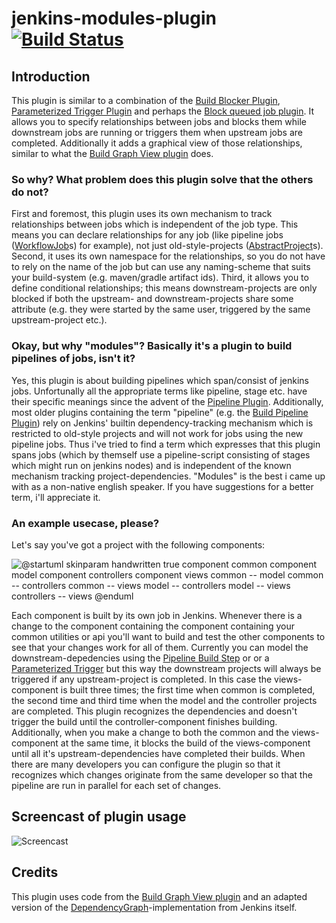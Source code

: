 # jenkins-modules-plugin [![Build Status](https://travis-ci.org/Argelbargel/jenkins-modules-plugin.svg?branch=master)](https://travis-ci.org/Argelbargel/jenkins-modules-plugin)

## Introduction

This plugin is similar to a combination of the [Build Blocker Plugin](https://plugins.jenkins.io/build-blocker-plugin),
[Parameterized Trigger Plugin](https://plugins.jenkins.io/parameterized-trigger) and perhaps the [Block queued job plugin](https://wiki.jenkins-ci.org/display/JENKINS/Block+queued+job+plugin).
It allows you to specify relationships between jobs and blocks them while downstream jobs are running or triggers them when upstream jobs
are completed. Additionally it adds a graphical view of those relationships, similar to what the [Build Graph View plugin](https://plugins.jenkins.io/buildgraph-view) does.

### So why? What problem does this plugin solve that the others do not?

First and foremost, this plugin uses its own mechanism to track relationships between jobs which is independent of the 
job type. This means you can declare relationships for any job (like pipeline jobs ([WorkflowJob](http://javadoc.jenkins.io/plugin/workflow-job/org/jenkinsci/plugins/workflow/job/WorkflowJob.html)s) for example),
not just old-style-projects ([AbstractProject](http://javadoc.jenkins-ci.org/hudson/model/AbstractProject.html)s).
Second, it uses its own namespace for the relationships, so you do not have to rely on the name of the job but can use 
any naming-scheme that suits your build-system (e.g. maven/gradle artifact ids).
Third, it allows you to define conditional relationships; this means downstream-projects are only blocked if both the 
upstream- and downstream-projects share some attribute (e.g. they were started by the same user, triggered by the same
upstream-project etc.).

### Okay, but why "modules"? Basically it's a plugin to build pipelines of jobs, isn't it?

Yes, this plugin is about building pipelines which span/consist of jenkins jobs. Unfortunally all the appropriate terms
like pipeline, stage etc. have their specific meanings since the advent of the [Pipeline Plugin](https://wiki.jenkins-ci.org/display/JENKINS/Pipeline+Plugin).
Additionally, most older plugins containing the term "pipeline" (e.g. the [Build Pipeline Plugin](https://wiki.jenkins-ci.org/display/JENKINS/Build+Pipeline+Plugin)) 
rely on Jenkins' builtin dependency-tracking mechanism which is restricted to old-style projects and will not work for
jobs using the new pipeline jobs. Thus i've tried to find a term which expresses that this plugin spans jobs 
(which by themself use a pipeline-script consisting of stages which might run on jenkins nodes) and is independent of
the known mechanism tracking project-dependencies. "Modules" is the best i came up with as a non-native english speaker.
If you have suggestions for a better term, i'll appreciate it.

### An example usecase, please?

Let's say you've got a project with the following components:

![
@startuml
skinparam handwritten true
component common
component model
component controllers
component views
common -- model
common -- controllers
common -- views
model -- controllers
model -- views
controllers -- views
@enduml](http://www.plantuml.com/plantuml/png/NOn13e0W30Jllg8Vu554caY4rfGgtvSW8dBhpkuqxPuEApR2PibbyQf8e7BYid8yc90KoXMP1X3POVWDI8L3G4a3lJpcceiCndnMovFLw6FLxJpgyFtSgmvl)

Each component is built by its own job in Jenkins. Whenever there is a change to the component containing the component
containing your common utilities or api you'll want to build and test the other components to see that your changes work
for all of them. Currently you can model the downstream-depedencies using the [Pipeline Build Step](https://wiki.jenkins-ci.org/display/JENKINS/Pipeline+Build+Step+Plugin) or
or a [Parameterized Trigger](https://plugins.jenkins.io/parameterized-trigger) but this way the downstream projects will
always be triggered if any upstream-project is completed. In this case the views-component is built three times; the 
first time when common is completed, the second time and third time when the model and the controller projects are
completed. This plugin recognizes the dependencies and doesn't trigger the build until the controller-component finishes
building. 
Additionally, when you make a change to both the common and the views-component at the same time, it blocks the build of
the views-component until all it's upstream-dependencies have completed their builds.
When there are many developers you can configure the plugin so that it recognizes which changes originate from the same
developer so that the pipeline are run in parallel for each set of changes.

## Screencast of plugin usage
![Screencast](./docs/screencast.gif)

## Credits
This plugin uses code from the [Build Graph View plugin](https://plugins.jenkins.io/buildgraph-view) and an adapted 
version of the [DependencyGraph](http://javadoc.jenkins-ci.org/hudson/model/DependencyGraph.html)-implementation from Jenkins itself. 
